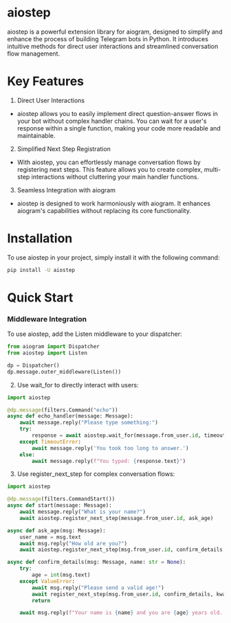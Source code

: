 # aiostep

aiostep is a powerful extension library for aiogram, designed to simplify and enhance the process of building Telegram bots in Python. It introduces intuitive methods for direct user interactions and streamlined conversation flow management.

# Key Features
1. Direct User Interactions
  - aiostep allows you to easily implement direct question-answer flows in your bot without complex handler chains. You can wait for a user's response within a single function, making your code more readable and maintainable.
2. Simplified Next Step Registration
  - With aiostep, you can effortlessly manage conversation flows by registering next steps. This feature allows you to create complex, multi-step interactions without cluttering your main handler functions.
3. Seamless Integration with aiogram
  - aiostep is designed to work harmoniously with aiogram. It enhances aiogram's capabilities without replacing its core functionality.

# Installation
To use aiostep in your project, simply install it with the following command:
```bash
pip install -U aiostep
```

# Quick Start
### Middleware Integration
To use aiostep, add the Listen middleware to your dispatcher:
```python
from aiogram import Dispatcher
from aiostep import Listen

dp = Dispatcher()
dp.message.outer_middleware(Listen())
```
2. Use wait_for to directly interact with users:
```python
import aiostep

@dp.message(filters.Command("echo"))
async def echo_handler(message: Message):
    await message.reply("Please type something:")
    try:
        response = await aiostep.wait_for(message.from_user.id, timeout=25)
    except TimeoutError:
        await message.reply('You took too long to answer.')
    else:
        await message.reply(f"You typed: {response.text}")
```
3. Use register_next_step for complex conversation flows:
```python
import aiostep

@dp.message(filters.CommandStart())
async def start(message: Message):
    await message.reply("What is your name?")
    await aiostep.register_next_step(message.from_user.id, ask_age)

async def ask_age(msg: Message):
    user_name = msg.text
    await msg.reply("How old are you?")
    await aiostep.register_next_step(msg.from_user.id, confirm_details, kwargs={"name": user_name})

async def confirm_details(msg: Message, name: str = None):
    try:
        age = int(msg.text)
    except ValueError:
        await msg.reply("Please send a valid age!")
        await register_next_step(msg.from_user.id, confirm_details, kwargs={"name": name})
        return

    await msg.reply(f"Your name is {name} and you are {age} years old. Thank you!")
```
